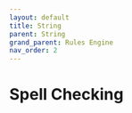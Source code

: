 ```yaml
---
layout: default
title: String
parent: String
grand_parent: Rules Engine
nav_order: 2
---
```


# Spell Checking

